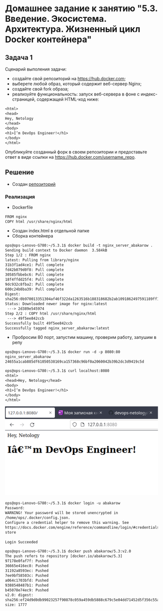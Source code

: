 # Домашнее задание к занятию "5.3. Введение. Экосистема. Архитектура. Жизненный цикл Docker контейнера"

## Задача 1

Сценарий выполения задачи:

- создайте свой репозиторий на https://hub.docker.com;
- выберете любой образ, который содержит веб-сервер Nginx;
- создайте свой fork образа;
- реализуйте функциональность:
запуск веб-сервера в фоне с индекс-страницей, содержащей HTML-код ниже:
```
<html>
<head>
Hey, Netology
</head>
<body>
<h1>I’m DevOps Engineer!</h1>
</body>
</html>
```
Опубликуйте созданный форк в своем репозитории и предоставьте ответ в виде ссылки на https://hub.docker.com/username_repo.
## Решение 
- Создан [репозиторий](https://hub.docker.com/repository/docker/abakarow/5.3) 
### Реализация 
- Dockerfile
````
FROM nginx
COPY html /usr/share/nginx/html
````
- Создан index.html в отдельной папке 
- Сборка контейнера 
````
ops@ops-Lenovo-G780:~/5.3.1$ docker build -t nginx_server_abakarow .
Sending build context to Docker daemon  3.584kB
Step 1/2 : FROM nginx
latest: Pulling from library/nginx
31b3f1ad4ce1: Pull complete 
fd42b079d0f8: Pull complete 
30585fbbebc6: Pull complete 
18f4ffdd25f4: Pull complete 
9dc932c8fba2: Pull complete 
600c24b8ba39: Pull complete 
Digest: sha256:0b970013351304af46f322da1263516b188318682b2ab1091862497591189ff1
Status: Downloaded newer image for nginx:latest
 ---> 2d389e545974
Step 2/2 : COPY html /usr/share/nginx/html
 ---> 49f5ee842ccb
Successfully built 49f5ee842ccb
Successfully tagged nginx_server_abakarow:latest

````
- Пробросим 80 порт, запустим машину, проверим работу, запушим в репу 

````
ops@ops-Lenovo-G780:~/5.3.1$ docker run -d -p 8080:80 nginx_server_abakarow
24655a1cab885df61050538169ca157368c96bf0a2060042b39b2dc3d9419c5d
````

````
ops@ops-Lenovo-G780:~/5.3.1$ curl localhost:8080
<html>
<head>Hey, Netology</head>
<body>
<h1>I’m DevOps Engineer!</h1>
</body>
</html>
````

![img.png](img.png)

````
ops@ops-Lenovo-G780:~/5.3.1$ docker login -u abakarow
Password: 
WARNING! Your password will be stored unencrypted in /home/ops/.docker/config.json.
Configure a credential helper to remove this warning. See
https://docs.docker.com/engine/reference/commandline/login/#credentials-store

Login Succeeded
````

````
ops@ops-Lenovo-G780:~/5.3.1$ docker push abakarow/5.3:v2.0 
The push refers to repository [docker.io/abakarow/5.3]
97178e0faf7f: Pushed 
36665e416ec8: Pushed 
31192a8593ec: Pushed 
7ee9bf58503c: Pushed 
a064c1703bfd: Pushed 
9388548487b1: Pushed 
b45078e74ec9: Pushed 
v2.0: digest: sha256:ef24d9d0db99023257f90878c059a459db5888c679c5e04dd71452d5f356c55a size: 1777

````
